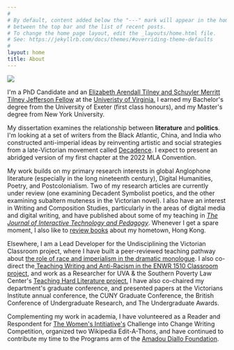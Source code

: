 ```yaml
---
#
# By default, content added below the "---" mark will appear in the home page
# between the top bar and the list of recent posts.
# To change the home page layout, edit the _layouts/home.html file.
# See: https://jekyllrb.com/docs/themes/#overriding-theme-defaults
#
layout: home
title: About
---
```

<img src="https://user-images.githubusercontent.com/45428531/107605912-86aab180-6c02-11eb-9bce-6c2d4e68b180.jpg">
<p>I'm a PhD Candidate and an <a href="https://www.jeffersonscholars.org/people/cherrie-kwok">Elizabeth Arendall Tilney and Schuyler Merritt Tilney Jefferson Fellow</a> at the <a href="https://www.virginia.edu/">Univeristy of Virginia.</a> I earned my Bachelor's degree from the University of Exeter (first class honours), and my Master's degree from New York University.</p>
<p>My dissertation examines the relationship between <b>literature</b> and <b>politics</b>. I'm looking at a set of writers from the Black Atlantic, China, and India who constructed anti-imperial ideas by reinventing artistic and social strategies from a late-Victorian movement called <a href="https://www.bl.uk/romantics-and-victorians/articles/aestheticism-and-decadence">Decadence</a>. I expect to present an abridged version of my first chapter at the 2022 MLA Convention.
<p>My work builds on my primary research interests in global Anglophone literature (especially in the long nineteenth century), Digital Humanities, Poetry, and Postcolonialism. Two of my research articles are currently under review (one examining Decadent Symbolist poetics, and the other examining subaltern muteness in the Victorian novel). I also have an interest in Writing and Composition Studies, particularly in the areas of digital media and digital writing, and have published about some of my teaching in <a href="https://jitp.commons.gc.cuny.edu/using-wikipedia-in-the-composition-classroom-and-beyond-encyclopedic-neutrality-social-inequality-and-failure-as-subversion/"><i>The Journal of Interactive Technology and Pedagogy</i></a>. Whenever I get a spare moment, I also like to <a href="https://chajournal.blog/2021/04/27/hong-kong-aftershock/">review books</a> about my hometown, Hong Kong. 
<p>Elsewhere, I am a Lead Developer for the Undisciplining the Victorian Classroom project, where I have built a peer-reviewed teaching pathway about <a href="https://undiscipliningvc.org/html/lesson_plans/africa_dramatic_monologue.html"> the role of race and imperialism in the dramatic monologue</a>. I also co-direct the<a href="https://jeffersontrust.org/2021/04/jefferson-trust-awards-109800-in-flash-grants/"> Teaching Writing and Anti-Racism in the ENWR 1510 Classroom project</a>, and work as a Researcher for UVA & the Southern Poverty Law Center's <a href="https://news.virginia.edu/content/uva-professors-and-local-teachers-take-teaching-hard-literature-project">Teaching Hard Literature project.</a> I have also co-chaired my department's graduate conference, and presented papers at the Victorians Institute annual conference, the CUNY Graduate Conference, the British Conference of Undergraduate Research, and The Undergraduate Awards. 
<p>Complementing my work in academia, I have volunteered as a Reader and Respondent for <a href="https://thewomensinitiative.org/">The Women's Intitiative's</a> Challenge into Change Writing Competition, organized two Wikipedia Edit-A-Thons, and have continued to contribute my time to the Programs arm of the <a href="https://www.amadoudiallo.org/"> Amadou Diallo Foundation</a>.</p> 



